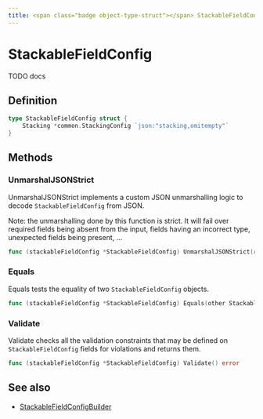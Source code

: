 ```yaml
---
title: <span class="badge object-type-struct"></span> StackableFieldConfig
---
```

# <span class="badge object-type-struct"></span> StackableFieldConfig

TODO docs

## Definition

```go
type StackableFieldConfig struct {
    Stacking *common.StackingConfig `json:"stacking,omitempty"`
}
```
## Methods

### <span class="badge object-method"></span> UnmarshalJSONStrict

UnmarshalJSONStrict implements a custom JSON unmarshalling logic to decode `StackableFieldConfig` from JSON.

Note: the unmarshalling done by this function is strict. It will fail over required fields being absent from the input, fields having an incorrect type, unexpected fields being present, …

```go
func (stackableFieldConfig *StackableFieldConfig) UnmarshalJSONStrict(raw []byte) error
```

### <span class="badge object-method"></span> Equals

Equals tests the equality of two `StackableFieldConfig` objects.

```go
func (stackableFieldConfig *StackableFieldConfig) Equals(other StackableFieldConfig) bool
```

### <span class="badge object-method"></span> Validate

Validate checks all the validation constraints that may be defined on `StackableFieldConfig` fields for violations and returns them.

```go
func (stackableFieldConfig *StackableFieldConfig) Validate() error
```

## See also

 * <span class="badge builder"></span> [StackableFieldConfigBuilder](./builder-StackableFieldConfigBuilder.md)
